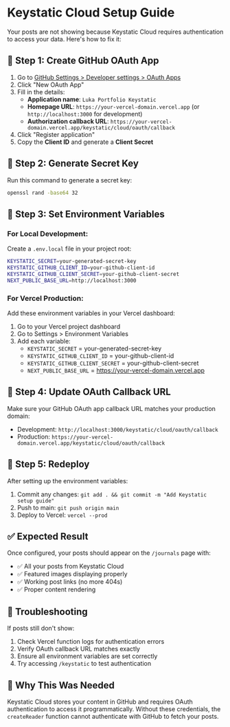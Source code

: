 # Keystatic Cloud Setup Guide

Your posts are not showing because Keystatic Cloud requires authentication to access your data. Here's how to fix it:

## 🔧 **Step 1: Create GitHub OAuth App**

1. Go to [GitHub Settings > Developer settings > OAuth Apps](https://github.com/settings/applications/new)
2. Click "New OAuth App"
3. Fill in the details:
   - **Application name**: `Luka Portfolio Keystatic`
   - **Homepage URL**: `https://your-vercel-domain.vercel.app` (or `http://localhost:3000` for development)
   - **Authorization callback URL**: `https://your-vercel-domain.vercel.app/keystatic/cloud/oauth/callback`
4. Click "Register application"
5. Copy the **Client ID** and generate a **Client Secret**

## 🔧 **Step 2: Generate Secret Key**

Run this command to generate a secret key:
```bash
openssl rand -base64 32
```

## 🔧 **Step 3: Set Environment Variables**

### For Local Development:
Create a `.env.local` file in your project root:

```bash
KEYSTATIC_SECRET=your-generated-secret-key
KEYSTATIC_GITHUB_CLIENT_ID=your-github-client-id
KEYSTATIC_GITHUB_CLIENT_SECRET=your-github-client-secret
NEXT_PUBLIC_BASE_URL=http://localhost:3000
```

### For Vercel Production:
Add these environment variables in your Vercel dashboard:

1. Go to your Vercel project dashboard
2. Go to Settings > Environment Variables
3. Add each variable:
   - `KEYSTATIC_SECRET` = your-generated-secret-key
   - `KEYSTATIC_GITHUB_CLIENT_ID` = your-github-client-id  
   - `KEYSTATIC_GITHUB_CLIENT_SECRET` = your-github-client-secret
   - `NEXT_PUBLIC_BASE_URL` = https://your-vercel-domain.vercel.app

## 🔧 **Step 4: Update OAuth Callback URL**

Make sure your GitHub OAuth app callback URL matches your production domain:
- Development: `http://localhost:3000/keystatic/cloud/oauth/callback`
- Production: `https://your-vercel-domain.vercel.app/keystatic/cloud/oauth/callback`

## 🔧 **Step 5: Redeploy**

After setting up the environment variables:
1. Commit any changes: `git add . && git commit -m "Add Keystatic setup guide"`
2. Push to main: `git push origin main`
3. Deploy to Vercel: `vercel --prod`

## ✅ **Expected Result**

Once configured, your posts should appear on the `/journals` page with:
- ✅ All your posts from Keystatic Cloud
- ✅ Featured images displaying properly
- ✅ Working post links (no more 404s)
- ✅ Proper content rendering

## 🐛 **Troubleshooting**

If posts still don't show:
1. Check Vercel function logs for authentication errors
2. Verify OAuth callback URL matches exactly
3. Ensure all environment variables are set correctly
4. Try accessing `/keystatic` to test authentication

## 📝 **Why This Was Needed**

Keystatic Cloud stores your content in GitHub and requires OAuth authentication to access it programmatically. Without these credentials, the `createReader` function cannot authenticate with GitHub to fetch your posts.
